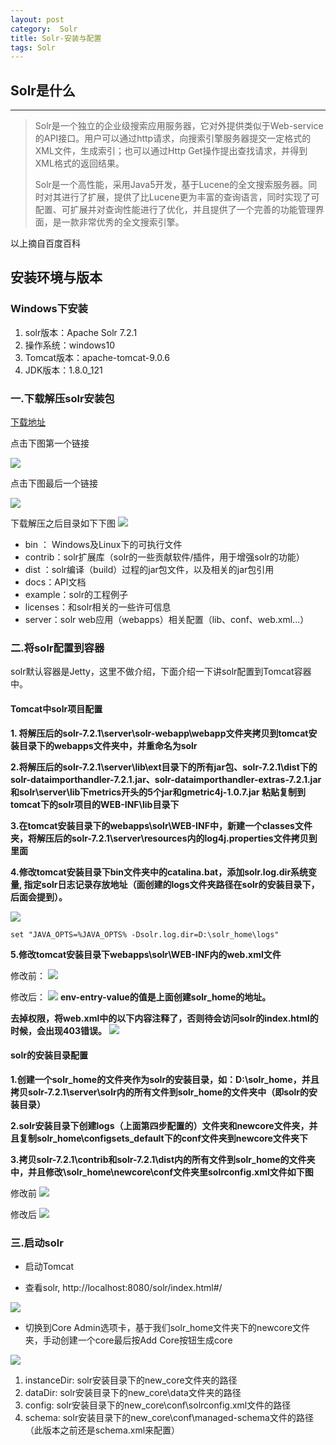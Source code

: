 ```yaml
---
layout: post
category:  Solr 
title: Solr-安装与配置
tags: Solr
---
```

## **Solr是什么** ##
----------
> Solr是一个独立的企业级搜索应用服务器，它对外提供类似于Web-service的API接口。用户可以通过http请求，向搜索引擎服务器提交一定格式的XML文件，生成索引；也可以通过Http Get操作提出查找请求，并得到XML格式的返回结果。
> 
> Solr是一个高性能，采用Java5开发，基于Lucene的全文搜索服务器。同时对其进行了扩展，提供了比Lucene更为丰富的查询语言，同时实现了可配置、可扩展并对查询性能进行了优化，并且提供了一个完善的功能管理界面，是一款非常优秀的全文搜索引擎。

以上摘自百度百科

## **安装环境与版本** ##

### Windows下安装
1. solr版本：Apache Solr 7.2.1
2. 操作系统：windows10
3. Tomcat版本：apache-tomcat-9.0.6
4. JDK版本：1.8.0_121

### 一.下载解压solr安装包

[下载地址](http://www.apache.org/dyn/closer.lua/lucene/solr/7.2.1)

点击下图第一个链接

![](https://blog-1255865654.cos.ap-beijing.myqcloud.com/solr/01.PNG)

点击下图最后一个链接

![](https://blog-1255865654.cos.ap-beijing.myqcloud.com/solr/02.PNG)

下载解压之后目录如下下图
![](https://blog-1255865654.cos.ap-beijing.myqcloud.com/solr/03.PNG)

* bin ： Windows及Linux下的可执行文件
* contrib：solr扩展库（solr的一些贡献软件/插件，用于增强solr的功能）
* dist ：solr编译（build）过程的jar包文件，以及相关的jar包引用
* docs：API文档
* example：solr的工程例子
* licenses：和solr相关的一些许可信息
* server：solr web应用（webapps）相关配置（lib、conf、web.xml...）

### 二.将solr配置到容器

solr默认容器是Jetty，这里不做介绍，下面介绍一下讲solr配置到Tomcat容器中。

#### Tomcat中solr项目配置

**1. 将解压后的solr-7.2.1\server\solr-webapp\webapp文件夹拷贝到tomcat安装目录下的webapps文件夹中，并重命名为solr**

**2.将解压后的solr-7.2.1\server\lib\ext目录下的所有jar包、solr-7.2.1\dist下的solr-dataimporthandler-7.2.1.jar、solr-dataimporthandler-extras-7.2.1.jar和solr\server\lib下metrics开头的5个jar和gmetric4j-1.0.7.jar 粘贴复制到tomcat下的solr项目的WEB-INF\lib目录下**

**3.在tomcat安装目录下的webapps\solr\WEB-INF中，新建一个classes文件夹，将解压后的solr-7.2.1\server\resources内的log4j.properties文件拷贝到里面**

**4.修改tomcat安装目录下bin文件夹中的catalina.bat，添加solr.log.dir系统变量, 指定solr日志记录存放地址（面创建的logs文件夹路径在solr的安装目录下，后面会提到）。**



![](https://blog-1255865654.cos.ap-beijing.myqcloud.com/solr/04.PNG)


	set "JAVA_OPTS=%JAVA_OPTS% -Dsolr.log.dir=D:\solr_home\logs"

**5.修改tomcat安装目录下webapps\solr\WEB-INF内的web.xml文件**

修改前：
![](https://blog-1255865654.cos.ap-beijing.myqcloud.com/solr/05.PNG)
	

修改后：
![](https://blog-1255865654.cos.ap-beijing.myqcloud.com/solr/06.PNG)
**env-entry-value的值是上面创建solr\_home的地址。**

**去掉权限，将web.xml中的以下内容注释了，否则待会访问solr的index.html的时候，会出现403错误。**
![](https://blog-1255865654.cos.ap-beijing.myqcloud.com/solr/07.PNG)

#### solr的安装目录配置

**1.创建一个solr\_home的文件夹作为solr的安装目录，如：D:\solr\_home，并且拷贝solr-7.2.1\server\solr内的所有文件到solr_home的文件夹中（即solr的安装目录）**

**2.solr安装目录下创建logs（上面第四步配置的）文件夹和newcore文件夹，并且复制solr\_home\configsets\_default下的conf文件夹到newcore文件夹下**

**3.拷贝solr-7.2.1\contrib和solr-7.2.1\dist内的所有文件到solr_home的文件夹中，并且修改\solr\_home\newcore\conf文件夹里solrconfig.xml文件如下图**

修改前
![](https://blog-1255865654.cos.ap-beijing.myqcloud.com/solr/08.PNG)

修改后
![](https://blog-1255865654.cos.ap-beijing.myqcloud.com/solr/09.PNG)

### 三.启动solr

* 启动Tomcat

* 查看solr, http://localhost:8080/solr/index.html#/

![](https://blog-1255865654.cos.ap-beijing.myqcloud.com/solr/10.PNG)

* 切换到Core Admin选项卡，基于我们solr_home文件夹下的newcore文件夹，手动创建一个core最后按Add Core按钮生成core

![](https://blog-1255865654.cos.ap-beijing.myqcloud.com/solr/11.PNG)

1. instanceDir:  solr安装目录下的new_core文件夹的路径
2. dataDir: solr安装目录下的new_core\data文件夹的路径
3. config: solr安装目录下的new_core\conf\solrconfig.xml文件的路径
4. schema: solr安装目录下的new_core\conf\managed-schema文件的路径（此版本之前还是schema.xml来配置）


